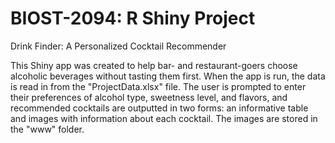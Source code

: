 # BIOST-2094: R Shiny Project  

Drink Finder: A Personalized Cocktail Recommender  

This Shiny app was created to help bar- and restaurant-goers choose alcoholic beverages without tasting them first. When the app is run, the data is read in from the "ProjectData.xlsx" file. The user is prompted to enter their preferences of alcohol type, sweetness level, and flavors, and recommended cocktails are outputted in two forms: an informative table and images with information about each cocktail. The images are stored in the "www" folder.

